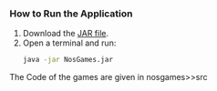 ### How to Run the Application
1. Download the [JAR file](https://github.com/KiranAk23/Retrogames/blob/main/NosGames.jar).
2. Open a terminal and run:
   ```bash
   java -jar NosGames.jar

The Code of the games are given in nosgames>>src
